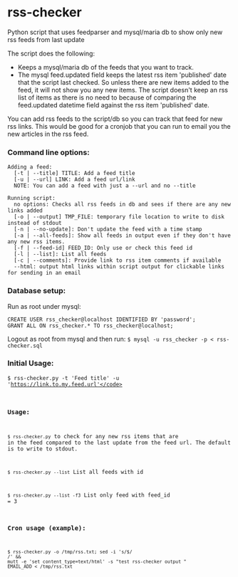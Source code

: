 # rss-checker
Python script that uses feedparser and mysql/maria db to show only new rss feeds from last update

The script does the following:
- Keeps a mysql/maria db of the feeds that you want to track.
- The mysql feed.updated field keeps the latest rss item 'published' date that the script last checked. So unless there are new items added to the feed, it will not show you any new items. The script doesn't keep an rss list of items as there is no need to because of comparing the feed.updated datetime field against the rss item 'published' date. 

You can add rss feeds to the script/db so you can track that feed for new rss links. 
This would be good for a cronjob that you can run to email you the new articles in the rss feed.

### Command line options:
```
Adding a feed:
  [-t | --title] TITLE: Add a feed title
  [-u | --url] LINK: Add a feed url/link
  NOTE: You can add a feed with just a --url and no --title

Running script:
  no options: Checks all rss feeds in db and sees if there are any new links added
  [-o | --output] TMP_FILE: temporary file location to write to disk instead of stdout
  [-n | --no-update]: Don't update the feed with a time stamp
  [-a | --all-feeds]: Show all feeds in output even if they don't have any new rss items.
  [-f | --feed-id] FEED_ID: Only use or check this feed id
  [-l | --list]: List all feeds
  [-c | --comments]: Provide link to rss item comments if available
  --html: output html links within script output for clickable links for sending in an email
```
### Database setup:
Run as root under mysql: 
```
CREATE USER rss_checker@localhost IDENTIFIED BY 'password';
GRANT ALL ON rss_checker.* TO rss_checker@localhost;
```
Logout as root from mysql and then run:
```$ mysql -u rss_checker -p < rss-checker.sql```

### Initial Usage:
<code>$ rss-checker.py -t 'Feed title' -u 'https://link.to.my.feed.url'</code>

### Usage:
<code>$ rss-checker.py</code> to check for any new rss items that are in the feed compared to the last update from the feed url. The default is to write to stdout.

<code>$ rss-checker.py --list</code> List all feeds with id

<code>$ rss-checker.py --list -f3</code> List only feed with feed_id = 3

### Cron usage (example):
<code>$ rss-checker.py -o /tmp/rss.txt; sed -i 's/$/<br>/' && mutt -e 'set content_type=text/html' -s "test rss-checker output " EMAIL_ADD < /tmp/rss.txt
